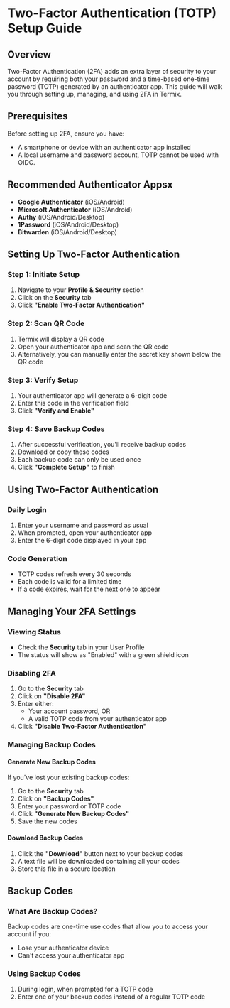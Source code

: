 # Two-Factor Authentication (TOTP) Setup Guide

## Overview

Two-Factor Authentication (2FA) adds an extra layer of security to your account by requiring both your password and a time-based one-time password (TOTP) generated by an authenticator app. This guide will walk you through setting up, managing, and using 2FA in Termix.

## Prerequisites

Before setting up 2FA, ensure you have:

- A smartphone or device with an authenticator app installed
- A local username and password account, TOTP cannot be used with OIDC.

## Recommended Authenticator Appsx

- **Google Authenticator** (iOS/Android)
- **Microsoft Authenticator** (iOS/Android)
- **Authy** (iOS/Android/Desktop)
- **1Password** (iOS/Android/Desktop)
- **Bitwarden** (iOS/Android/Desktop)

## Setting Up Two-Factor Authentication

### Step 1: Initiate Setup

1. Navigate to your **Profile & Security** section
2. Click on the **Security** tab
3. Click **"Enable Two-Factor Authentication"**

### Step 2: Scan QR Code

1. Termix will display a QR code
2. Open your authenticator app and scan the QR code
3. Alternatively, you can manually enter the secret key shown below the QR code

### Step 3: Verify Setup

1. Your authenticator app will generate a 6-digit code
2. Enter this code in the verification field
3. Click **"Verify and Enable"**

### Step 4: Save Backup Codes

1. After successful verification, you'll receive backup codes
2. Download or copy these codes
3. Each backup code can only be used once
4. Click **"Complete Setup"** to finish

## Using Two-Factor Authentication

### Daily Login

1. Enter your username and password as usual
2. When prompted, open your authenticator app
3. Enter the 6-digit code displayed in your app

### Code Generation

- TOTP codes refresh every 30 seconds
- Each code is valid for a limited time
- If a code expires, wait for the next one to appear

## Managing Your 2FA Settings

### Viewing Status

- Check the **Security** tab in your User Profile
- The status will show as "Enabled" with a green shield icon

### Disabling 2FA

1. Go to the **Security** tab
2. Click on **"Disable 2FA"**
3. Enter either:
    - Your account password, OR
    - A valid TOTP code from your authenticator app
4. Click **"Disable Two-Factor Authentication"**

### Managing Backup Codes

#### Generate New Backup Codes

If you've lost your existing backup codes:

1. Go to the **Security** tab
2. Click on **"Backup Codes"**
3. Enter your password or TOTP code
4. Click **"Generate New Backup Codes"**
5. Save the new codes

#### Download Backup Codes

1. Click the **"Download"** button next to your backup codes
2. A text file will be downloaded containing all your codes
3. Store this file in a secure location

## Backup Codes

### What Are Backup Codes?

Backup codes are one-time use codes that allow you to access your account if you:
- Lose your authenticator device
- Can't access your authenticator app

### Using Backup Codes

1. During login, when prompted for a TOTP code
2. Enter one of your backup codes instead of a regular TOTP code